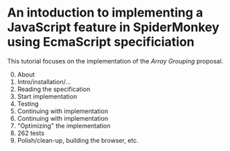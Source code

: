 # An intoduction to implementing a JavaScript feature in SpiderMonkey using EcmaScript specificiation

This tutorial focuses on the implementation of the _Array Grouping_ proposal. 

0. About
1. Intro/installation/...
2. Reading the specification
3. Start implementation
4. Testing
5. Continuing with implementation
6. Continuing with implementation
7. "Optimizing" the implementation
8. 262 tests
9. Polish/clean-up, building the browser, etc.
